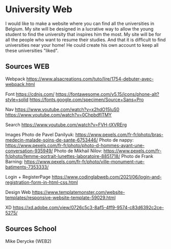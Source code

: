 # University Web
I would like to make a website where you can find all the universities in Belgium. My site will be designed in a lucrative way to allow the young student to find the university that inspires him the most. My site will be for all the people who want to resume their studies. And that it is difficult to find universities near your home! He could create his own account to keep all these universities "liked".

## Sources WEB
Webpack
https://www.alsacreations.com/tuto/lire/1754-debuter-avec-webpack.html


Font
https://cdnjs.com/
https://fontawesome.com/v5.15/icons/phone-alt?style=solid
https://fonts.google.com/specimen/Source+Sans+Pro

Nav
https://www.youtube.com/watch?v=x2hdO15luS0
https://www.youtube.com/watch?v=0ChpbdflTMY

Search
https://www.youtube.com/watch?v=FVH-tXVRErg

Images
Photo de Pavel Danilyuk: https://www.pexels.com/fr-fr/photo/bras-medecin-malade-soins-de-sante-6753446/
Photo de nappy: https://www.pexels.com/fr-fr/photo/photo-d-hommes-ayant-une-conversation-935949/
Photo de Mikhail Nilov: https://www.pexels.com/fr-fr/photo/femme-portrait-lunettes-laboratoire-8851718/
Photo de Frank Barning: https://www.pexels.com/fr-fr/photo/ville-monument-rue-batiments-7353333/

Login + RegisterPage
https://www.codinglabweb.com/2021/06/login-and-registration-form-in-html-css.html

Design Web
https://www.templatemonster.com/website-templates/responsive-website-template-59029.html

XD
https://xd.adobe.com/view/0726c5c3-8af5-4ff9-9574-c83d6392c2ce-5275/

## Sources School
Mike Derycke (WEB2)